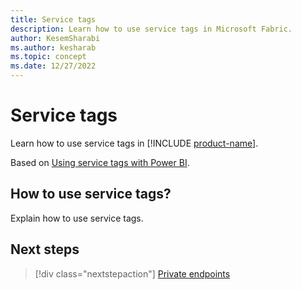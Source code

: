 ```yaml
---
title: Service tags
description: Learn how to use service tags in Microsoft Fabric.
author: KesemSharabi
ms.author: kesharab
ms.topic: concept
ms.date: 12/27/2022
---
```


# Service tags

Learn how to use service tags in [!INCLUDE [product-name](../includes/product-name.md)].

Based on [Using service tags with Power BI](/power-bi/enterprise/service-premium-service-tags).

## How to use service tags?

Explain how to use service tags.

## Next steps

>[!div class="nextstepaction"]
>[Private endpoints](security-private-links.md)
